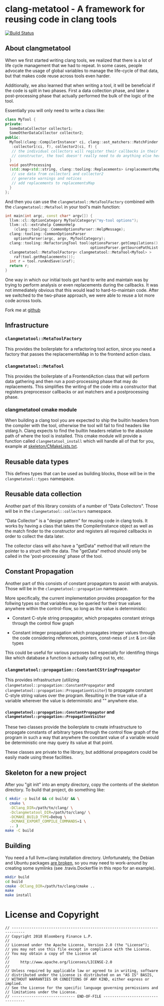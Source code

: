 # clang-metatool - A framework for reusing code in clang tools

[![Build Status](https://travis-ci.com/bloomberg/clangmetatool.svg?branch=master)](https://travis-ci.com/bloomberg/clangmetatool)

## About clangmetatool

When we first started writing clang tools, we realized that there is a
lot of life cycle management that we had to repeat. In some cases,
people advocate the usage of global variables to manage the life-cycle
of that data, but that makes code reuse across tools even harder.

Additionally, we also learned that when writing a tool, it will be
beneficial if the code is split in two phases. First a data collection
phase, and later a post-processing phase that actually performed the
bulk of the logic of the tool.

Essentially you will only need to write a class like:

```C++
class MyTool {
private:
  SomeDataCollector collector1;
  SomeOtherDataCollector collector2;
public:
  MyTool(clang::CompilerInstance* ci, clang::ast_matchers::MatchFinder *f)
   :collector1(ci, f), collector2(ci, f) {
   // the individual collectors will register their callbacks in their
   // constructor, the tool doesn't really need to do anything else here.
  }
  void postProcessing
  (std::map<std::string, clang::tooling::Replacements> &replacementsMap) {
   // use data from collector1 and collector2
   // generate warnings and notices
   // add replacements to replacementsMap
  }
};
```

And then you can use the `clangmetatool::MetaToolFactory` combined
with the `clangmetatool::MetaTool` in your tool's main function:

```C++
int main(int argc, const char* argv[]) {
  llvm::cl::OptionCategory MyToolCategory("my-tool options");
  llvm::cl::extrahelp CommonHelp
    (clang::tooling::CommonOptionsParser::HelpMessage);
  clang::tooling::CommonOptionsParser
    optionsParser(argc, argv, MyToolCategory);
  clang::tooling::RefactoringTool tool(optionsParser.getCompilations(),
                                       optionsParser.getSourcePathList());
  clangmetatool::MetaToolFactory< clangmetatool::MetaTool<MyTool> >
    raf(tool.getReplacements());
  int r = tool.runAndSave(&raf);
  return r;
}
```

One way in which our initial tools got hard to write and maintain was
by trying to perform analysis or even replacements during the
callbacks. It was not immediately obvious that this would lead to
hard-to-maintain code. After we switched to the two-phase approach, we
were able to reuse a lot more code across tools.

Fork me at [github](https://github.com/bloomberg/clangmetatool/)

## Infrastructure

### `clangmetatool::MetaToolFactory`

This provides the boilerplate for a refactoring tool action, since you
need a factory that passes the replacementsMap in to the frontend
action class.

### `clangmetatool::MetaTool`

This provides the boilerplate of a FrontendAction class that will
perform data gathering and then run a post-processing phase that may
do replacements. This simplifies the writing of the code into a
constructor that registers preprocessor callbacks or ast matchers and
a postprocessing phase.

### clangmetatool cmake module

When building a clang tool you are expected to ship the builtin headers from the compiler with the tool, otherwise the tool will fail to find headers like stdarg.h. Clang expects to find the builtin headers relative to the absolute path of where the tool is installed. This cmake module will provide a function called `clangmetatool_install` which will handle all of that for you, example at [skeleton/CMakeLists.txt](skeleton/CMakeLists.txt).

## Reusable data types

This defines types that can be used as building blocks, those will be
in the `clangmetatool::types` namespace.

## Reusable data collection

Another part of this library consists of a number of "Data
Collectors". Those will be in the `clangmetatool::collectors`
namespace.

"Data Collector" is a "design pattern" for reusing code in clang
tools. It works by having a class that takes the CompilerInstance
object as well as the match finder to the constructor and registers
all required callbacks in order to collect the data later.

The collector class will also have a "getData" method that will return
the pointer to a struct with the data. The "getData" method should
only be called in the 'post-processing' phase of the tool.

## Constant Propagation

Another part of this consists of constant propagators to assist
with analysis. Those will be in the `clangmetatool::propagation`
namespace.

More specifically, the current implementation provides propagation for the 
follwing types so that variables may be queried for their true values anywhere
within the control-flow, so long as the value is deterministic:

* Constant C-style string propagator, which propagates constant strings through
the control flow graph

* Constant integer propagation which propagates integer values through the code
considering references, pointers, const-ness of `int` & `int`-like types

This could be useful for various purposes but especially for identifing
things like which database a function is actually calling out to, etc.

### `clangmetatool::propagation::ConstantCStringPropagator`

This provides infrastructure (utilizing
`clangmetatool::propagation::ConstantPropagator` and
`clangmetatool::propagation::PropagationVisitor`) to propagate constant
C-style string values over the program. Resulting in the true value of a
variable wherever the value is deterministic and "<UNRESOLVED>" anywhere else.

#### `clangmetatool::propagation::ConstantPropagator` and `clangmetatool::propagation::PropagationVisitor`

These two classes provide the boilerplate to create infrastructure
to propagate constants of arbitrary types through the control flow graph
of the program in such a way that anywhere the constant value of a variable
would be deterministic one may query its value at that point.

These classes are private to the library, but additional propagators could be easily
made using these facilities.

## Skeleton for a new project

After you "git init" into an empty directory, copy the contents of the
skeleton directory. To build that project, do something like:

````bash
( mkdir -p build && cd build/ && \
  cmake \
  -DClang_DIR=/path/to/clang/ \
  -Dclangmetatool_DIR=/path/to/clang/ \
  -DCMAKE_BUILD_TYPE=Debug \
  -DCMAKE_EXPORT_COMPILE_COMMANDS=1 \
  .. )
make -C build
````

## Building

You need a full llvm+clang installation directory. Unfortunately, the
Debian and Ubuntu packages [are
broken](https://bugs.debian.org/cgi-bin/bugreport.cgi?bug=900440), so
you may need to work-around by creating some symlinks (see
.travis.Dockerfile in this repo for an example).

````bash
mkdir build
cd build
cmake -DClang_DIR=/path/to/clang/cmake ..
make
make install
````


# License and Copyright

```
// ----------------------------------------------------------------------------
// Copyright 2018 Bloomberg Finance L.P.
//
// Licensed under the Apache License, Version 2.0 (the "License");
// you may not use this file except in compliance with the License.
// You may obtain a copy of the License at
//
//     http://www.apache.org/licenses/LICENSE-2.0
//
// Unless required by applicable law or agreed to in writing, software
// distributed under the License is distributed on an "AS IS" BASIS,
// WITHOUT WARRANTIES OR CONDITIONS OF ANY KIND, either express or implied.
// See the License for the specific language governing permissions and
// limitations under the License.
// ----------------------------- END-OF-FILE ----------------------------------

```
